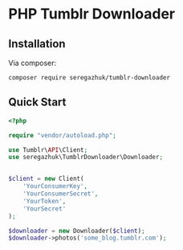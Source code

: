 # PHP Tumblr Downloader

## Installation

Via composer:
```
composer require seregazhuk/tumblr-downloader
```

## Quick Start

```php
<?php  

require "vendor/autoload.php";

use Tumblr\API\Client;
use seregazhuk\TumblrDownloader\Downloader;


$client = new Client(
    'YourConsumerKey', 
    'YourConsumerSecret', 
    'YourToken', 
    'YourSecret'
);

$downloader = new Downloader($client);
$downloader->photos('some_blog.tumblr.com');
```